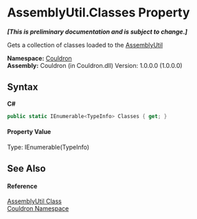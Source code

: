 # AssemblyUtil.Classes Property 
 _**\[This is preliminary documentation and is subject to change.\]**_

Gets a collection of classes loaded to the <a href="T_Couldron_AssemblyUtil">AssemblyUtil</a>

**Namespace:**&nbsp;<a href="N_Couldron">Couldron</a><br />**Assembly:**&nbsp;Couldron (in Couldron.dll) Version: 1.0.0.0 (1.0.0.0)

## Syntax

**C#**<br />
``` C#
public static IEnumerable<TypeInfo> Classes { get; }
```


#### Property Value
Type: IEnumerable(TypeInfo)

## See Also


#### Reference
<a href="T_Couldron_AssemblyUtil">AssemblyUtil Class</a><br /><a href="N_Couldron">Couldron Namespace</a><br />